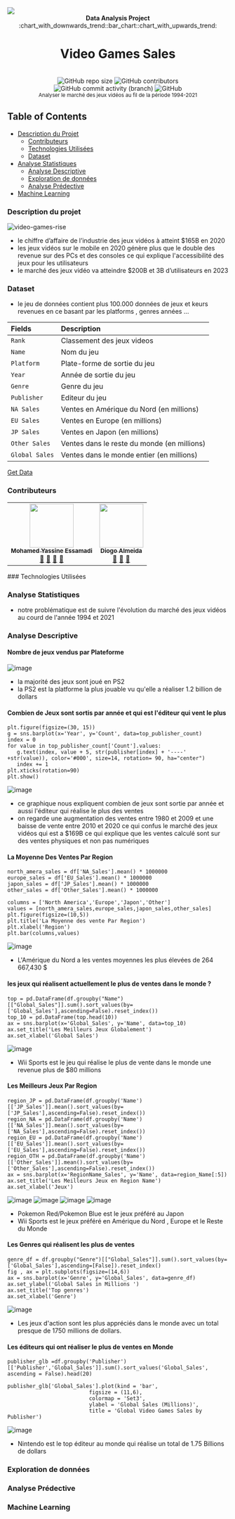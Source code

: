 <img src="https://images.unsplash.com/photo-1511512578047-dfb367046420?ixlib=rb-1.2.1&ixid=MnwxMjA3fDB8MHxwaG90by1wYWdlfHx8fGVufDB8fHx8&auto=format&fit=crop&w=2671&q=80">
<div align="center">
  <strong>Data Analysis Project</strong>
</div>
<div align="center" style="size:20px">
  :chart_with_downwards_trend::bar_chart::chart_with_upwards_trend:
</div>
<h1 align="center">Video Games Sales</h1>
<br />
<div align="center">
  <img alt="GitHub repo size" src="https://img.shields.io/github/repo-size/stdynv/suivi_projet_data?style=for-the-badge">
  <img alt="GitHub contributors" src="https://img.shields.io/github/contributors/stdynv/suivi_projet_data?style=for-the-badge">
  <img alt="GitHub commit activity (branch)" src="https://img.shields.io/github/commit-activity/w/stdynv/suivi_projet_data/main?style=for-the-badge">
  <img alt="GitHub" src="https://img.shields.io/github/license/stdynv/suivi_projet_data?style=for-the-badge">
</div>

<div align="center">
  <sub> Analyser le marché des jeux vidéos au fil de la période 1994-2021
</div>

## Table of Contents
- [Description du Projet](#description-du-projet)
  - [Contributeurs](#contributeurs)
  - [Technologies Utilisées](#technologies-utilisées)
  - [Dataset](#dataset)
- [Analyse Statistiques](#analyse-statistiques)
  - [Analyse Descriptive](#analyse-descriptive)
  - [Exploration de données](#exploration-de-données)
  - [Analyse Prédective](#analyse-prédective)
- [Machine Learning](#machine-learning)
### Description du projet
  ![video-games-rise](https://user-images.githubusercontent.com/78117993/166926993-b8f26bd6-588c-4371-b5d5-7b9995f9da27.jpg)
  - le chiffre d’affaire de l’industrie des jeux vidéos à atteint $165B en 2020 
  - les jeux vidéos sur le mobile en 2020 génère plus que le double des revenue sur des PCs et des consoles ce qui explique l'accessibilité des jeux pour les        utilisateurs 
- le marché des jeux vidéo va atteindre $200B et 3B d’utilisateurs en 2023
### Dataset
  - le jeu de données contient plus 100.000 données de jeux et keurs revenues en ce basant par les platforms , genres années ... 


| Fields          | Description                                |
| :--------       |:-------------------------                  |
| `Rank`          |Classement des jeux videos                  |
| `Name`          |Nom du jeu                                  |
| `Platform`      |Plate-forme de sortie du jeu                |
| `Year`          |Année de sortie du jeu                      |
| `Genre`         |Genre du jeu                                |
| `Publisher`     |Editeur du jeu                              |
| `NA Sales`      |Ventes en Amérique du Nord (en millions)    |              
| `EU Sales`      |Ventes en Europe (en millions)              |
| `JP Sales`      |Ventes en Japon (en millions)               |
| `Other Sales`   |Ventes dans le reste du monde (en millions) |
| `Global Sales`  |Ventes dans le monde entier (en millions)   |

[Get Data](https://www.kaggle.com/datasets/gregorut/videogamesales)

### Contributeurs
<table>
  <tr>
    <td align="center"><a href="https://github.com/stdynv"><img src="https://avatars.githubusercontent.com/u/78117993?s=400&u=305e97e37db3124de830f504aa0282434ed9e77e&v=4" width="100px;" alt=""/><br /><sub><b>Mohamed Yassine Essamadi</b></sub></a><br /><a href="#question-kentcdodds" title="Answering Questions">💬</a> <a href="https://github.com/stdynv" title="Documentation">📖</a> <a href="https://github.com/stdynv" title="Reviewed Pull Requests">👀</a> <a href="#talk-kentcdodds" title="Talks">📢</a></td>
    <td align="center"><a href="https://github.com/DiogoA78"><img src="https://avatars.githubusercontent.com/u/93249422?v=4" width="100px;" alt=""/><br /><sub><b>Diogo Almeida </b></sub></a><br /><a href="https://github.com/DiogoA78" title="Documentation">📖</a> <a href="https://github.com/DiogoA78" title="Reviewed Pull Requests">👀</a> <a href="https://github.com/DiogoA78" title="Tools">🔧</a></td>
  </tr>
</table>
### Technologies Utilisées

### Analyse Statistiques
  - notre problématique est de suivre l'évolution du marché des jeux vidéos au courd de l'année 1994 et 2021 
  ### Analyse Descriptive
  #### Nombre de jeux vendus par Plateforme
  ![image](https://user-images.githubusercontent.com/78117993/167117747-cc4d99a2-9c04-4968-8aae-5d913e561117.png)
  - la majorité des jeux sont joué en PS2 
  - la PS2 est la platforme la plus jouable vu qu'elle a réaliser 1.2 billion de dollars
  #### Combien de Jeux sont sortis par année et qui est l'éditeur qui vent le plus
  ```
  plt.figure(figsize=(30, 15))
  g = sns.barplot(x='Year', y='Count', data=top_publisher_count)
  index = 0
  for value in top_publisher_count['Count'].values:
     g.text(index, value + 5, str(publisher[index] + '----' +str(value)), color='#000', size=14, rotation= 90, ha="center")
     index += 1
  plt.xticks(rotation=90)
  plt.show()
  ```
  ![image](https://user-images.githubusercontent.com/78117993/167119436-491fd90c-8493-4162-b4e0-4cd6cd77cbab.png)
  - ce graphique nous expliquent combien de jeux sont sortie par année et aussi l'éditeur qui réalise le plus des ventes
  - on regarde une augmentation des ventes entre 1980 et 2009 et une baisse de vente entre 2010 et 2020 ce qui confus le marché des jeux vidéos qui est a $169B       ce qui explique que les ventes calculé sont sur des ventes physiques et non pas numériques
  #### La Moyenne Des Ventes Par Region
  ```
  north_amera_sales = df['NA_Sales'].mean() * 1000000
  europe_sales = df['EU_Sales'].mean() * 1000000
  japon_sales = df['JP_Sales'].mean() * 1000000
  other_sales = df['Other_Sales'].mean() * 1000000

  columns = ['North America','Europe','Japon','Other']
  values = [north_amera_sales,europe_sales,japon_sales,other_sales]
  plt.figure(figsize=(10,5))
  plt.title('La Moyenne des vente Par Region')
  plt.xlabel('Region')
  plt.bar(columns,values)
  ```
  ![image](https://user-images.githubusercontent.com/78117993/167122361-1e5040fe-0d95-466e-bb49-d7983003e782.png)
  - L'Amérique du Nord a les ventes moyennes les plus élevées de 264 667,430 $ 
  #### les jeux qui réalisent actuellement le plus de ventes dans le monde ?
  ```
  top = pd.DataFrame(df.groupby("Name")[["Global_Sales"]].sum().sort_values(by=['Global_Sales'],ascending=False).reset_index())
  top_10 = pd.DataFrame(top.head(10))
  ax = sns.barplot(x='Global_Sales', y='Name', data=top_10)
  ax.set_title('Les Meilleurs Jeux Globalement')
  ax.set_xlabel('Global Sales')
  ```
  ![image](https://user-images.githubusercontent.com/78117993/167123197-72deff0d-4aff-436b-bd36-0d3717b0f4dd.png)
  - Wii Sports est le jeu qui réalise le plus de vente dans le monde une revenue plus de $80 millions
  #### Les Meilleurs Jeux Par Region 
  ```
  region_JP = pd.DataFrame(df.groupby('Name')[['JP_Sales']].mean().sort_values(by=['JP_Sales'],ascending=False).reset_index())
  region_NA = pd.DataFrame(df.groupby('Name')[['NA_Sales']].mean().sort_values(by=['NA_Sales'],ascending=False).reset_index())
  region_EU = pd.DataFrame(df.groupby('Name')[['EU_Sales']].mean().sort_values(by=['EU_Sales'],ascending=False).reset_index())
  region_OTH = pd.DataFrame(df.groupby('Name')[['Other_Sales']].mean().sort_values(by=['Other_Sales'],ascending=False).reset_index())
  ax = sns.barplot(x='RegionName_Sales', y='Name', data=region_Name[:5])
  ax.set_title('Les Meilleurs Jeux en Region Name')
  ax.set_xlabel('Jeux')
  ```
  ![image](https://user-images.githubusercontent.com/78117993/167123967-970b2076-2631-49ef-aff8-9c2936bd7e19.png)
  ![image](https://user-images.githubusercontent.com/78117993/167124001-781922a8-92ed-41da-9112-b549e62d3fb3.png)
  ![image](https://user-images.githubusercontent.com/78117993/167124076-2f1ebce6-1e7b-4574-bcf1-90b6a628916a.png)
  ![image](https://user-images.githubusercontent.com/78117993/167124106-623838af-b49f-42fd-87dc-627358370198.png)
  - Pokemon Red/Pokemon Blue est le jeux préféré au Japon
  - Wii Sports est le jeux préféré en Amérique du Nord , Europe et le Reste du Monde
  #### Les Genres qui réalisent les plus de ventes 
  ```
  genre_df = df.groupby("Genre")[["Global_Sales"]].sum().sort_values(by=['Global_Sales'],ascending=[False]).reset_index()
  fig , ax = plt.subplots(figsize=(14,6))
  ax = sns.barplot(x='Genre', y='Global_Sales', data=genre_df)
  ax.set_ylabel('Global Sales in Millions ')
  ax.set_title('Top genres')
  ax.set_xlabel('Genre')
  ```
  ![image](https://user-images.githubusercontent.com/78117993/167124547-ac5b743b-8d1a-40b6-a1c7-57877b5ed899.png)
  - Les jeux d'action sont les plus appréciés dans le monde avec un total presque de 1750 millions de dollars.
  
  #### Les éditeurs qui ont réaliser le plus de ventes en Monde
  ```
  publisher_glb =df.groupby('Publisher')[['Publisher','Global_Sales']].sum().sort_values('Global_Sales', ascending = False).head(20)

  publisher_glb['Global_Sales'].plot(kind = 'bar', 
                            figsize = (11,6), 
                            colormap = 'Set3', 
                            ylabel = 'Global Sales (Millions)', 
                            title = 'Global Video Games Sales by Publisher')
  ```
  ![image](https://user-images.githubusercontent.com/78117993/167125038-c9454d46-1a7d-4ad8-93d6-43683f6cc47e.png)
  - Nintendo est le top éditeur au monde qui réalise un total de 1.75 Billions de dollars
  ### Exploration de données
  ### Analyse Prédective
### Machine Learning
